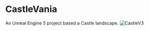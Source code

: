 # CastleVania
An Unreal Engine 5 project based a Castle landscape.
![CastleV3](https://github.com/RoyAnish074/CastleVania/assets/92009334/1f67cf3f-8dff-4be4-a0f7-366236c6947f)
